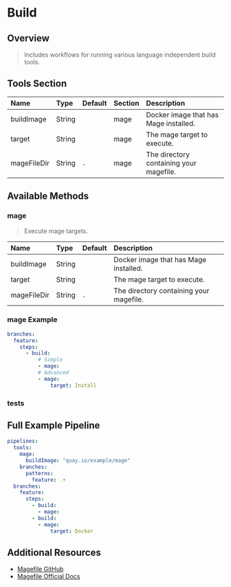 # Build

## Overview

> Includes workflows for running various language independent build tools.

## Tools Section

| Name        | Type   | Default   | Section   | Description                             |
|:------------|:-------|:----------|:----------|:----------------------------------------|
| buildImage  | String |           | mage      | Docker image that has Mage installed.   |
| target      | String |           | mage      | The mage target to execute.             |
| mageFileDir | String | `.`       | mage      | The directory containing your magefile. |

## Available Methods

### mage

> Execute mage targets.

| Name        | Type   | Default   | Description                             |
|:------------|:-------|:----------|:----------------------------------------|
| buildImage  | String |           | Docker image that has Mage installed.   |
| target      | String |           | The mage target to execute.             |
| mageFileDir | String | `.`       | The directory containing your magefile. |

### mage Example

```yaml
branches:
  feature:
    steps:
      - build:
          # Simple
          - mage:
          # Advanced
          - mage:
              target: Install
```

### tests

## Full Example Pipeline

```yaml
pipelines:
  tools:
    mage:
      buildImage: "quay.io/example/mage"
    branches:
      patterns:
        feature: .+
  branches:
    feature:
      steps:
        - build:
          - mage:
        - build:
          - mage:
              target: Docker
```

## Additional Resources

* [Magefile GitHub](https://github.com/magefile/mage)
* [Magefile Official Docs](https://magefile.org)